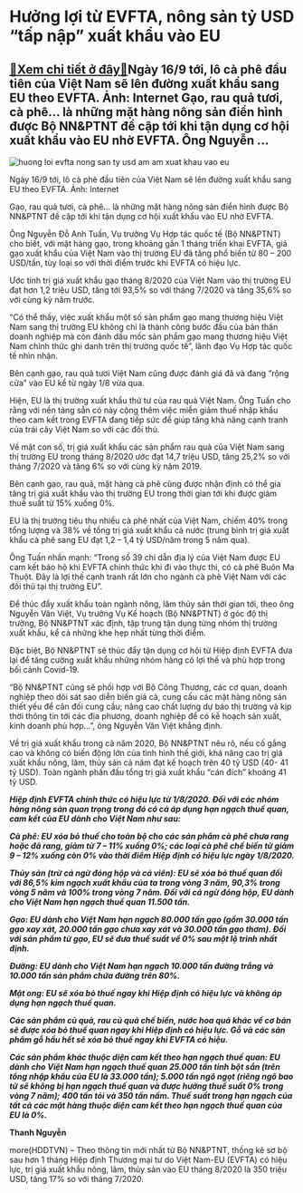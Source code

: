Hưởng lợi từ EVFTA, nông sản tỷ USD “tấp nập” xuất khẩu vào EU
==============================================================

[:gift:Xem chi tiết ở đây:gift:](https://hddtvn.com/huong-loi-tu-evfta-nong-san-ty-usd-tap-nap-xuat-khau-vao-eu/)Ngày 16/9 tới, lô cà phê đầu tiên của Việt Nam sẽ lên đường xuất khẩu sang EU theo EVFTA. Ảnh: Internet Gạo, rau quả tươi, cà phê… là những mặt hàng nông sản điển hình được Bộ NN&PTNT đề cập tới khi tận dụng cơ hội xuất khẩu vào EU nhờ EVFTA. Ông Nguyễn …
---------------------------------------------------------------------------------------------------------------------------------------------------------------------------------------------------------------------------------------------------------------





![huong loi evfta nong san ty usd am am xuat khau vao eu](https://haiquanonline.com.vn/stores/news_dataimages/thanhnt/092020/14/21/3405_ca_phe.jpg?rt=20200915090219 "Hưởng lợi từ EVFTA, nông sản tỷ USD “tấp nập” xuất khẩu vào EU")


Ngày 16/9 tới, lô cà phê đầu tiên của Việt Nam sẽ lên đường xuất khẩu sang EU theo EVFTA. Ảnh: Internet



Gạo, rau quả tươi, cà phê… là những mặt hàng nông sản điển hình được Bộ NN&PTNT đề cập tới khi tận dụng cơ hội xuất khẩu vào EU nhờ EVFTA.


Ông Nguyễn Đỗ Anh Tuấn, Vụ trưởng Vụ Hợp tác quốc tế (Bộ NN&PTNT) cho biết, với mặt hàng gạo, trong khoảng gần 1 tháng triển khai EVFTA, giá gạo xuất khẩu của Việt Nam vào thị trường EU đã tăng phổ biến từ 80 – 200 USD/tấn, tùy loại so với thời điểm trước khi EVFTA có hiệu lực.


Ước tính trị giá xuất khẩu gạo tháng 8/2020 của Việt Nam vào thị trường EU đạt hơn 1,2 triệu USD, tăng tới 93,5% so với tháng 7/2020 và tăng 35,6% so với cùng kỳ năm trước.


“Có thể thấy, việc xuất khẩu một số sản phẩm gạo mang thương hiệu Việt Nam sang thị trường EU không chỉ là thành công bước đầu của bản thân doanh nghiệp mà còn đánh dấu mốc sản phẩm gạo mang thương hiệu Việt Nam chính thức ghi danh trên thị trường quốc tế”, lãnh đạo Vụ Hợp tác quốc tế nhìn nhận.


Bên cạnh gạo, rau quả tươi Việt Nam cũng được đánh giá đã và đang “rộng cửa” vào EU kể từ ngày 1/8 vừa qua.


Hiện, EU là thị trường xuất khẩu thứ tư của rau quả Việt Nam. Ông Tuấn cho rằng với nền tảng sẵn có này cộng thêm việc miễn giảm thuế nhập khẩu theo cam kết trong EVFTA đang tiếp sức để giúp tăng khả năng cạnh tranh của trái cây Việt Nam so với các đối thủ.


Về mặt con số, trị giá xuất khẩu các sản phẩm rau quả của Việt Nam sang thị trường EU trong tháng 8/2020 ước đạt 14,7 triệu USD, tăng 25,2% so với tháng 7/2020 và tăng 6% so với cùng kỳ năm 2019.


Bên cạnh gạo, rau quả, mặt hàng cà phê cũng được nhận định có thể gia tăng trị giá xuất khẩu vào thị trường EU trong thời gian tới khi được giảm thuế suất từ 15% xuống 0%.


EU là thị trường tiêu thụ nhiều cà phê nhất của Việt Nam, chiếm 40% trong tổng lượng và 38% về tổng trị giá xuất khẩu cả nước (trung bình trị giá xuất khẩu cà phê sang EU đạt 1,2 – 1,4 tỷ USD/năm trong 5 năm qua).


Ông Tuấn nhấn mạnh: “Trong số 39 chỉ dẫn địa lý của Việt Nam được EU cam kết bảo hộ khi EVFTA chính thức khi đi vào thực thi, có cà phê Buôn Ma Thuột. Đây là lợi thế cạnh tranh rất lớn cho ngành cà phê Việt Nam với các đối thủ tại thị trường EU”.


Để thúc đẩy xuất khẩu toàn ngành nông, lâm thủy sản thời gian tới, theo ông Nguyễn Văn Việt, Vụ trưởng Vụ Kế hoạch (Bộ NN&PTNT) ở góc độ thị trường, Bộ NN&PTNT xác định, tập trung tận dụng từng nhóm thị trường xuất khẩu, kể cả những khe hẹp nhất từng thời điểm.


Đặc biệt, Bộ NN&PTNT sẽ thúc đẩy tận dụng cơ hội từ Hiệp định EVFTA đưa lại để tăng cường xuất khẩu những nhóm hàng có lợi thế và phù hợp trong bối cảnh Covid-19.


“Bộ NN&PTNT cũng sẽ phối hợp với Bộ Công Thương, các cơ quan, doanh nghiệp theo dõi sát sao diễn biến giá cả, cung cầu các mặt hàng nông sản thiết yếu để cân đối cung cầu; nâng cao chất lượng dự báo thị trường và kịp thời thông tin tới các địa phương, doanh nghiệp để có kế hoạch sản xuất, kinh doanh phù hợp…”, ông Nguyễn Văn Việt khẳng định.


Về trị giá xuất khẩu trong cả năm 2020, Bộ NN&PTNT nêu rõ, nếu cố gắng cao và không có biến động lớn của tình hình thế giới, khả năng cao trị giá xuất khẩu nông, lâm, thủy sản cả năm đạt kế hoạch trên 40 tỷ USD (40- 41 tỷ USD). Toàn ngành phấn đấu tổng trị giá xuất khẩu “cán đích” khoảng 41 tỷ USD.






***Hiệp định EVFTA chính thức có hiệu lực từ 1/8/2020. Đối với các nhóm hàng nông sản quan trọng trong đó có cả áp dụng hạn ngạch thuế quan, cam kết của EU dành cho Việt Nam như sau:***


***Cà phê: EU xóa bỏ thuế cho toàn bộ cho các sản phẩm cà phê chưa rang hoặc đã rang, giảm từ 7 – 11% xuống 0%; các loại cà phê chế biến từ giảm 9 – 12% xuống còn 0% vào thời điểm Hiệp định có hiệu lực ngày 1/8/2020.***


***Thủy sản (trừ cá ngừ đóng hộp và cá viên): EU sẽ xóa bỏ thuế quan đối với 86,5% kim ngạch xuất khẩu của ta trong vòng 3 năm, 90,3% trong vòng 5 năm và 100% trong vòng 7 năm. Đối với cá ngừ đóng hộp, EU dành cho Việt Nam hạn ngạch thuế quan 11.500 tấn.*** 


***Gạo: EU dành cho Việt Nam hạn ngạch 80.000 tấn gạo (gồm 30.000 tấn gạo xay xát, 20.000 tấn gạo chưa xay xát và 30.000 tấn gạo thơm). Đối với sản phẩm từ gạo, EU sẽ đưa thuế suất về 0% sau một lộ trình nhất định.***


***Đường: EU dành cho Việt Nam hạn ngạch 10.000 tấn đường trắng và 10.000 tấn sản phẩm chứa đường trên 80%.***


***Mật ong: EU sẽ xóa bỏ thuế ngay khi Hiệp định có hiệu lực và không áp dụng hạn ngạch thuế quan.***


***Các sản phẩm củ quả, rau củ quả chế biến, nước hoa quả khác về cơ bản sẽ được xóa bỏ thuế quan ngay khi Hiệp định có hiệu lực. Gỗ và các sản phẩm gỗ hầu hết sẽ xóa bỏ thuế ngay khi EVFTA có hiệu.***


***Các sản phẩm khác thuộc diện cam kết theo hạn ngạch thuế quan: EU dành cho Việt Nam hạn ngạch thuế quan 25.000 tấn tinh bột sắn (trên tổng nhập khẩu của EU là 33.000 tấn); 5.000 tấn ngô ngọt (riêng ngô bao tử sẽ không bị hạn ngạch thuế quan và được hưởng thuế suất 0% trong vòng 7 năm); 400 tấn tỏi và 350 tấn nấm. Thuế suất trong hạn ngạch của tất cả các mặt hàng thuộc diện cam kết theo hạn ngạch thuế quan của EU là 0%.***







**Thanh Nguyễn**



more(HDDTVN) – Theo thông tin mới nhất từ Bộ NN&PTNT, thống kê sơ bộ sau hơn 1 tháng Hiệp định Thương mại tư do Việt Nam-EU (EVFTA) có hiệu lực, trị giá xuất khẩu nông, lâm, thủy sản vào EU tháng 8/2020 là 350 triệu USD, tăng 17% so với tháng 7/2020.

